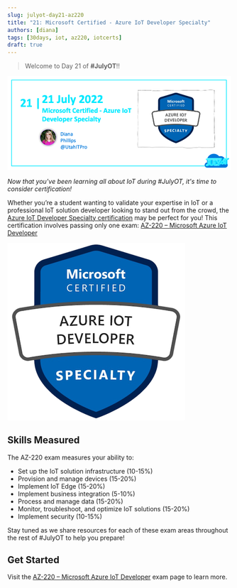```yaml
---
slug: julyot-day21-az220
title: "21: Microsoft Certified - Azure IoT Developer Specialty"
authors: [diana]
tags: [30days, iot, az220, iotcerts]
draft: true
---
```


<head>
  <meta name="twitter:url" content="https://julyot.dev/blog/julyot-day21-az220-intro" />
  <meta name="twitter:title" content="Microsoft Certified - Azure IoT Developer Specialty" />
  <meta name="twitter:description" content="Earn your Azure IoT Developer Specialty certification by passing only one exam: AZ-220 – Microsoft Azure IoT Developer" />
  <meta name="twitter:image" content="https://julyot.dev/img/png/JulyOT-banner-21-az220-intro.png" />
  <meta name="twitter:card" content="summary_large_image" />
  <meta name="twitter:creator" content="@utahitpro" />
  <meta name="twitter:site" content="@AzureAdvocates" />
  <link rel="canonical" href="https://julyot.dev/blog/julyot-day21-az220-intro" />
</head>

> Welcome to Day 21 of **#JulyOT**!!

![Post banner](/img/png/JulyOT-banner-21-az220-intro.png)

_Now that you've been learning all about IoT during #JulyOT, it's time to consider certification!_

Whether you’re a student wanting to validate your expertise in IoT or a professional IoT solution developer looking to stand out from the crowd, the [Azure IoT Developer Specialty certification](https://docs.microsoft.com/learn/certifications/exams/az-220?wt.mc_id=eventspg_16482_webpage_reactor) may be perfect for you! This certification involves passing only one exam: [AZ-220 – Microsoft Azure IoT Developer](https://docs.microsoft.com/certifications/exams/az-220?wt.mc_id=eventspg_16482_webpage_reactor)

![Specialty Azure IoT Developer](/img/png/specialty-azure-iot-developer.png)

## Skills Measured

The AZ-220 exam measures your ability to:

* Set up the IoT solution infrastructure (10-15%)
* Provision and manage devices (15-20%)
* Implement IoT Edge (15-20%)
* Implement business integration (5-10%)
* Process and manage data (15-20%)
* Monitor, troubleshoot, and optimize IoT solutions (15-20%)
* Implement security (10-15%)

Stay tuned as we share resources for each of these exam areas throughout the rest of #JulyOT to help you prepare!

## Get Started

Visit the [AZ-220 – Microsoft Azure IoT Developer](https://docs.microsoft.com/certifications/exams/az-220?wt.mc_id=eventspg_16482_webpage_reactor) exam page to learn more.

